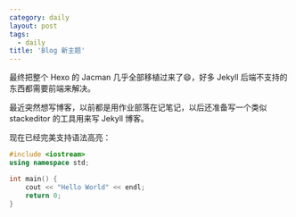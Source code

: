 ```yaml
---
category: daily
layout: post
tags:
  - daily
title: 'Blog 新主题'
---
```

最终把整个 Hexo 的 Jacman 几乎全部移植过来了:smile:，好多 Jekyll 后端不支持的东西都需要前端来解决。

<!--more-->

最近突然想写博客，以前都是用作业部落在记笔记，以后还准备写一个类似 stackeditor 的工具用来写 Jekyll 博客。

现在已经完美支持语法高亮：

```cpp
#include <iostream>
using namespace std;

int main() {
    cout << "Hello World" << endl;
    return 0;
}
```
